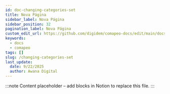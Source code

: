 ```yaml
---
id: doc-changing-categories-set
title: Nova Página
sidebar_label: Nova Página
sidebar_position: 32
pagination_label: Nova Página
custom_edit_url: https://github.com/digidem/comapeo-docs/edit/main/docs/managing-projects/changing-categories-set.md
keywords:
  - docs
  - comapeo
tags: []
slug: /changing-categories-set
last_update:
  date: 9/22/2025
  author: Awana Digital
---
```


<!-- Placeholder content generated automatically because the Notion page is missing a Website Block. -->

:::note
Content placeholder – add blocks in Notion to replace this file.
:::
